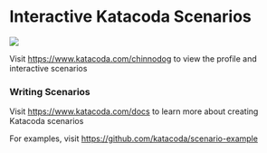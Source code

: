 # Interactive Katacoda Scenarios

[![](http://shields.katacoda.com/katacoda/chinnodog/count.svg)](https://www.katacoda.com/chinnodog "Get your profile on Katacoda.com")

Visit https://www.katacoda.com/chinnodog to view the profile and interactive scenarios

### Writing Scenarios
Visit https://www.katacoda.com/docs to learn more about creating Katacoda scenarios

For examples, visit https://github.com/katacoda/scenario-example
